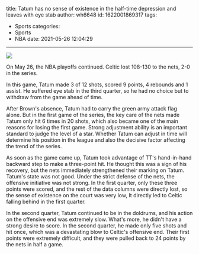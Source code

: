 title: Tatum has no sense of existence in the half-time depression and leaves with eye stab
author: wh6648
id: 1622001869317
tags: 
- Sports
categories: 
- Sports
- NBA
date: 2021-05-26 12:04:29
---
![](https://p9.itc.cn/q_70/images01/20210526/5ca08e2651c14576a8ae11f0f87990b6.jpeg)


On May 26, the NBA playoffs continued. Celtic lost 108-130 to the nets, 2-0 in the series.

In this game, Tatum made 3 of 12 shots, scored 9 points, 4 rebounds and 1 assist. He suffered eye stab in the third quarter, so he had no choice but to withdraw from the game ahead of time.

After Brown's absence, Tatum had to carry the green army attack flag alone. But in the first game of the series, the key care of the nets made Tatum only hit 6 times in 20 shots, which also became one of the main reasons for losing the first game. Strong adjustment ability is an important standard to judge the level of a star. Whether Tatum can adjust in time will determine his position in the league and also the decisive factor affecting the trend of the series.

As soon as the game came up, Tatum took advantage of TT's hand-in-hand backward step to make a three-point hit. He thought this was a sign of his recovery, but the nets immediately strengthened their marking on Tatum. Tatum's state was not good. Under the strict defense of the nets, the offensive initiative was not strong. In the first quarter, only these three points were scored, and the rest of the data columns were directly lost, so the sense of existence on the court was very low, It directly led to Celtic falling behind in the first quarter.

In the second quarter, Tatum continued to be in the doldrums, and his action on the offensive end was extremely slow. What's more, he didn't have a strong desire to score. In the second quarter, he made only five shots and hit once, which was a devastating blow to Celtic's offensive end. Their first points were extremely difficult, and they were pulled back to 24 points by the nets in half a game.

